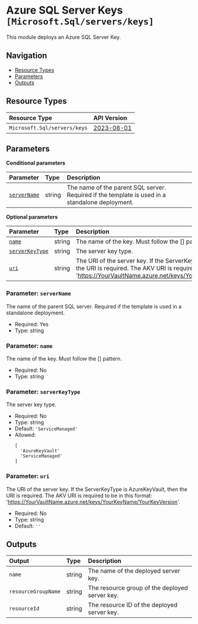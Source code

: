 # Azure SQL Server Keys `[Microsoft.Sql/servers/keys]`

This module deploys an Azure SQL Server Key.

## Navigation

- [Resource Types](#Resource-Types)
- [Parameters](#Parameters)
- [Outputs](#Outputs)

## Resource Types

| Resource Type | API Version |
| :-- | :-- |
| `Microsoft.Sql/servers/keys` | [2023-08-01](https://learn.microsoft.com/en-us/azure/templates/Microsoft.Sql/2023-08-01/servers/keys) |

## Parameters

**Conditional parameters**

| Parameter | Type | Description |
| :-- | :-- | :-- |
| [`serverName`](#parameter-servername) | string | The name of the parent SQL server. Required if the template is used in a standalone deployment. |

**Optional parameters**

| Parameter | Type | Description |
| :-- | :-- | :-- |
| [`name`](#parameter-name) | string | The name of the key. Must follow the [<keyVaultName>_<keyName>_<keyVersion>] pattern. |
| [`serverKeyType`](#parameter-serverkeytype) | string | The server key type. |
| [`uri`](#parameter-uri) | string | The URI of the server key. If the ServerKeyType is AzureKeyVault, then the URI is required. The AKV URI is required to be in this format: 'https://YourVaultName.azure.net/keys/YourKeyName/YourKeyVersion'. |

### Parameter: `serverName`

The name of the parent SQL server. Required if the template is used in a standalone deployment.

- Required: Yes
- Type: string

### Parameter: `name`

The name of the key. Must follow the [<keyVaultName>_<keyName>_<keyVersion>] pattern.

- Required: No
- Type: string

### Parameter: `serverKeyType`

The server key type.

- Required: No
- Type: string
- Default: `'ServiceManaged'`
- Allowed:
  ```Bicep
  [
    'AzureKeyVault'
    'ServiceManaged'
  ]
  ```

### Parameter: `uri`

The URI of the server key. If the ServerKeyType is AzureKeyVault, then the URI is required. The AKV URI is required to be in this format: 'https://YourVaultName.azure.net/keys/YourKeyName/YourKeyVersion'.

- Required: No
- Type: string
- Default: `''`

## Outputs

| Output | Type | Description |
| :-- | :-- | :-- |
| `name` | string | The name of the deployed server key. |
| `resourceGroupName` | string | The resource group of the deployed server key. |
| `resourceId` | string | The resource ID of the deployed server key. |
